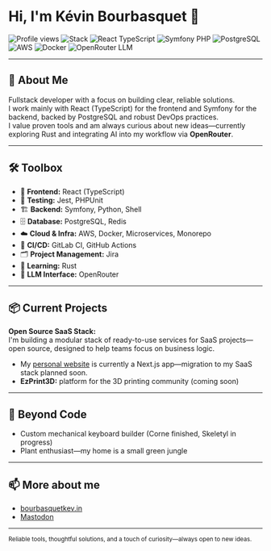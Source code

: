 # Hi, I'm Kévin Bourbasquet 👋

<p align="left">
  <img src="https://komarev.com/ghpvc/?username=bourbask&label=Profile%20views&color=blue&style=flat" alt="Profile views" />
  <img src="https://img.shields.io/badge/Stack-Fullstack-success?style=flat" alt="Stack" />
  <img src="https://img.shields.io/badge/React-TypeScript-61DAFB?logo=react&style=flat" alt="React TypeScript" />
  <img src="https://img.shields.io/badge/Symfony-PHP-000000?logo=symfony&logoColor=white&style=flat" alt="Symfony PHP" />
  <img src="https://img.shields.io/badge/PostgreSQL-Database-336791?logo=postgresql&logoColor=white&style=flat" alt="PostgreSQL" />
  <img src="https://img.shields.io/badge/AWS-Cloud-232F3E?logo=amazon-aws&logoColor=white&style=flat" alt="AWS" />
  <img src="https://img.shields.io/badge/Docker-DevOps-2496ED?logo=docker&logoColor=white&style=flat" alt="Docker" />
  <img src="https://img.shields.io/badge/OpenRouter-LLM-blueviolet?logo=openai&logoColor=white&style=flat" alt="OpenRouter LLM" />
</p>

---

## 🚀 About Me

Fullstack developer with a focus on building clear, reliable solutions.  
I work mainly with React (TypeScript) for the frontend and Symfony for the backend, backed by PostgreSQL and robust DevOps practices.  
I value proven tools and am always curious about new ideas—currently exploring Rust and integrating AI into my workflow via **OpenRouter**.

---

## 🛠️ Toolbox

- 🎨 **Frontend:** React (TypeScript)
- 🧪 **Testing:** Jest, PHPUnit
- 🏗️ **Backend:** Symfony, Python, Shell
- 🗄️ **Database:** PostgreSQL, Redis
- ☁️ **Cloud & Infra:** AWS, Docker, Microservices, Monorepo
- 🤖 **CI/CD:** GitLab CI, GitHub Actions
- 🗂️ **Project Management:** Jira
- 🦀 **Learning:** Rust
- 🧠 **LLM Interface:** OpenRouter

---

## 📦 Current Projects

**Open Source SaaS Stack:**  
I'm building a modular stack of ready-to-use services for SaaS projects—open source, designed to help teams focus on business logic.  
- My [personal website](https://bourbasquetkev.in) is currently a Next.js app—migration to my SaaS stack planned soon.
- **EzPrint3D:** platform for the 3D printing community (coming soon)

---

## 🌱 Beyond Code

- Custom mechanical keyboard builder (Corne finished, Skeletyl in progress)
- Plant enthusiast—my home is a small green jungle

---

## 📫 More about me

- [bourbasquetkev.in](https://bourbasquetkev.in)
- [Mastodon](https://mastodon.social/@kredg)

---

<sub>Reliable tools, thoughtful solutions, and a touch of curiosity—always open to new ideas.</sub>

